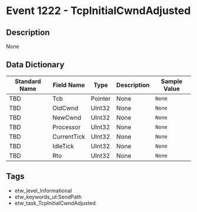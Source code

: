 # Event 1222 - TcpInitialCwndAdjusted

## Description
None

## Data Dictionary
|Standard Name|Field Name|Type|Description|Sample Value|
|---|---|---|---|---|
|TBD|Tcb|Pointer|None|`None`|
|TBD|OldCwnd|UInt32|None|`None`|
|TBD|NewCwnd|UInt32|None|`None`|
|TBD|Processor|UInt32|None|`None`|
|TBD|CurrentTick|UInt32|None|`None`|
|TBD|IdleTick|UInt32|None|`None`|
|TBD|Rto|UInt32|None|`None`|

## Tags
* etw_level_Informational
* etw_keywords_ut:SendPath
* etw_task_TcpInitialCwndAdjusted
